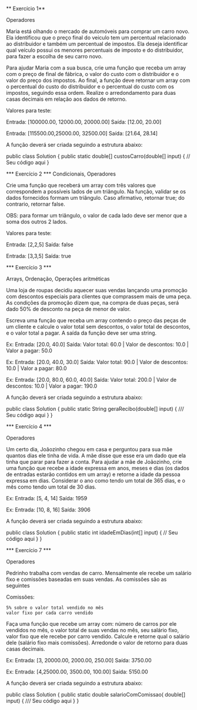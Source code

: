 ** Exercício 1**

Operadores

Maria está olhando o mercado de automóveis para comprar um carro novo. Ela identificou que o preço final do veiculo tem um percentual relacionado ao distribuidor e também um percentual de impostos. Ela deseja identificar qual veículo possui os menores percentuais de imposto e do distribuidor, para fazer a escolha de seu carro novo.

Para ajudar Maria com a sua busca, crie uma função que receba um array com o preço de final de fábrica, o valor do custo com o distribuidor e o valor do preço dos impostos. Ao final, a função deve retornar um array com o percentual do custo do distribuidor e o percentual do custo com os impostos, seguindo essa ordem. Realize o arredondamento para duas casas decimais em relação aos dados de retorno.

Valores para teste:

Entrada: [100000.00, 12000.00, 20000.00]
Saída: [12.00, 20.00]

Entrada: [115500.00,25000.00, 32500.00]
Saída: [21.64, 28.14]

A função deverá ser criada seguindo a estrutura abaixo:

public class Solution
{
public static double[] custosCarro(double[] input)
{
// Seu código aqui
}

*** Exercício 2 ***
Condicionais, Operadores

Crie uma função que receberá um array com três valores que correspondem a possíveis lados de um triângulo. Na função, validar se os dados fornecidos formam um triângulo. Caso afirmativo, retornar true; do contrario, retornar false.

OBS: para formar um triângulo, o valor de cada lado deve ser menor que a soma dos outros 2 lados.

Valores para teste:

Entrada: [2,2,5]
Saída: false

Entrada: [3,3,5]
Saída: true

*** Exercício 3 ***

Arrays, Ordenação, Operações aritméticas

Uma loja de roupas decidiu aquecer suas vendas lançando uma promoção com descontos especiais para clientes que comprassem mais de uma peça. As condições da promoção dizem que, na compra de duas peças, será dado 50% de desconto na peça de menor de valor.

Escreva uma função que receba um array contendo o preço das peças de um cliente e calcule o valor total sem descontos, o valor total de descontos, e o valor total a pagar. A saída da função deve ser uma string.

Ex:
Entrada: [20.0, 40.0]
Saída: Valor total: 60.0 | Valor de descontos: 10.0 | Valor a pagar: 50.0

Ex:
Entrada: [20.0, 40.0, 30.0]
Saída: Valor total: 90.0 | Valor de descontos: 10.0 | Valor a pagar: 80.0

Ex:
Entrada: [20.0, 80.0, 60.0, 40.0]
Saída: Valor total: 200.0 | Valor de descontos: 10.0 | Valor a pagar: 190.0

A função deverá ser criada seguindo a estrutura abaixo:

public class Solution
{
public static String geraRecibo(double[] input)
{
/// Seu código aqui
}
}

*** Exercício 4 ***

Operadores

Um certo dia, Joãozinho chegou em casa e perguntou para sua mãe quantos dias ele tinha de vida. A mãe disse que esse era um dado que ela tinha que parar para fazer a conta. Para ajudar a mãe de Joãozinho, crie uma função que recebe a idade expressa em anos, meses e dias (os dados de entradas estarão contidos em um array) e retorne a idade da pessoa expressa em dias. Considerar o ano como tendo um total de 365 dias, e o mês como tendo um total de 30 dias.

Ex:
Entrada: [5, 4, 14]
Saída: 1959

Ex:
Entrada: [10, 8, 16]
Saída: 3906

A função deverá ser criada seguindo a estrutura abaixo:

public class Solution
{
public static int idadeEmDias(int[] input)
{
// Seu código aqui
}
}

*** Exercício 7 ***

Operadores

Pedrinho trabalha com vendas de carro. Mensalmente ele recebe um salário fixo e comissões baseadas em suas vendas. As comissões são as seguintes

Comissões:

    5% sobre o valor total vendido no mês
    valor fixo por cada carro vendido

Faça uma função que recebe um array com: número de carros por ele vendidos no mês, o valor total de suas vendas no mês, seu salário fixo, valor fixo que ele recebe por carro vendido. Calcule e retorne qual o salário dele (salário fixo mais comissões). Arredonde o valor de retorno para duas casas decimais.

Ex:
Entrada: [3, 20000.00, 2000.00, 250.00]
Saída: 3750.00

Ex:
Entrada: [4,25000.00, 3500.00, 100.00]
Saída: 5150.00

A função deverá ser criada seguindo a estrutura abaixo:

public class Solution
{
public static double salarioComComissao( double[] input)
{
/// Seu código aqui
}
}




